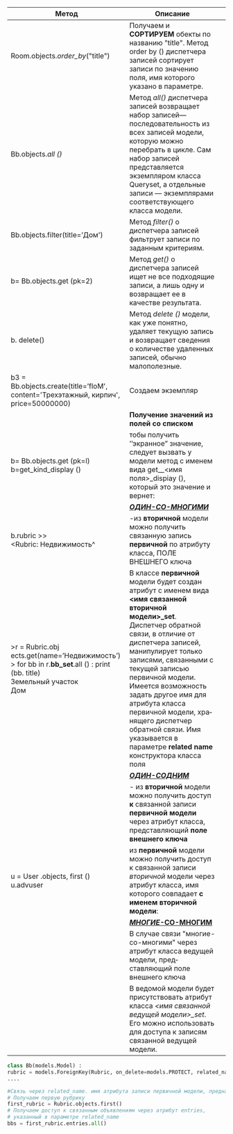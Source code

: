 | Метод                                                        | Описание                                                     |      |
| ------------------------------------------------------------ | ------------------------------------------------------------ | ---- |
| Room.objects.*order_by*("title")                             | Получаем и **СОРТИРУЕМ** обекты по названию "title". Метод order by () диспетчера записей сортирует записи по значению поля, имя ко­торого указано в параметре. |      |
| Bb.objects.*all ()*                                          | Метод *all()* диспетчера записей возвращает набор записей— последовательность из всех записей модели, которую можно перебрать в цикле. Сам набор записей представляется экземпляром класса Queryset, а отдельные записи — экземплярами соответствующего класса модели. |      |
| Bb.objects.filter(title=’Дом')                               | Метод *filter()* о диспетчера записей фильтрует записи по заданным критериям. |      |
| b= Bb.objects.get (pk=2)                                     | Метод *get()* о диспетчера записей ищет не все подходящие записи, а лишь одну и возвращает ее в качестве результата. |      |
| b. delete()                                                  | Метод *delete ()* модели, как уже понятно, удаляет текущую запись и возвращает сведения о количестве удаленных записей, обычно малополезные. |      |
| b3 = Bb.objects.create(title=’floM', content='Трехэтажный, кирпич', price=50000000) | Создаем экземпляр                                            |      |
|                                                              | **Получение значений из полей со списком**                   |      |
| b= Bb.objects.get (pk=l)   b=get_kind_display ()             | тобы получить ’’экранное” значение, следует вызвать у модели метод с именем вида get__<имя поля>_dispiay (), который это значение и вернет: |      |
|                                                              | <u>***ОДИН-СО-МНОГИМИ***</u>                                 |      |
| b.rubric >> <br /><Rubric: Недвижимость^                     | -из  **вторичной** модели можно получить связанную запись **первичной** по атрибуту класса, ПОЛЕ ВНЕШНЕГО ключа |      |
| >r = Rubric.obj ects.get(name=’Недвижимость’) > for bb in r.**bb_set**.all () : print (bb. title) <br />Земельный участок<br />Дом | В классе **первичной** модели будет создан атрибут с именем вида **<имя связанной вторичной модели>_set**. Диспетчер обратной связи, в отличие от диспетчера записей, манипулирует только записями, связанными с текущей записью первичной модели. Имеется возможность задать другое имя для атрибута класса первичной модели, хра­нящего диспетчер обратной связи. Имя указывается в параметре **related name** конст­руктора класса поля |      |
|                                                              | <u>***ОДИН-СОДНИМ***</u>                                     |      |
|                                                              | - из **вторичной** модели можно по­лучить доступ **к** связанной записи **первичной модели** через атрибут класса, пред­ставляющий **поле внешнего ключа** |      |
| u = User .objects, first ()<br> u.advuser                    | из **первичной** модели можно получить доступ к связанной записи *вторичной* моде­ли через атрибут класса, имя которого совпадает **с именем вторичной модели**: |      |
|                                                              | **<u>*МНОГИЕ*-СО-МНОГИМ</u>**                                |      |
|                                                              | В случае связи "многие-со-многими" через атрибут класса ведущей модели, пред­ставляющий поле внешнего ключа |      |
|                                                              | В ведомой модели будет присутствовать атрибут класса *<имя связанной ведущей модели>_set*. Его можно использовать для доступа к записям связанной ведущей модели. |      |

```python
class Bb(models.Model) :
rubric = models.ForeignKey(Rubric, on_delete=models.PROTECT, related_name=’entries’)
....

#Связь через related_name. имя атрибута записи первичной модели, предназначенного для доступа к связанным записям вторичной модели, в виде строки:
# Получаем первую рубрику
first_rubric = Rubric.objects.first()
# Получаем доступ к связанным объявлениям через атрибут entries,
# указанный в параметре related_name
bbs = first_rubric.entries.all()


```

